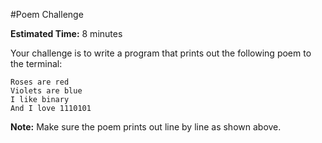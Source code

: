 #Poem Challenge

**Estimated Time:** 8 minutes

Your challenge is to write a program that prints out the following poem to the terminal:

```
Roses are red
Violets are blue
I like binary
And I love 1110101
```

**Note:** Make sure the poem prints out line by line as shown above.
